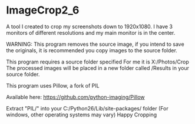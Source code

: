 ImageCrop2_6
============

A tool I created to crop my screenshots down to 1920x1080.
I have 3 monitors of different resolutions and my main monitor is in the center. 

WARNING: This program removes the source image, if you intend to save the originals, it is
recommended you copy images to the source folder.

This program requires a source folder specified For me it is X:/Photos/Crop
The processed images will be placed in a new folder called /Results in your source folder.


This program uses Pillow, a fork of PIL

Available here:
https://github.com/python-imaging/Pillow

Extract "PIL/" into your C:/Python26/Lib/site-packages/ folder  (For windows, other operating systems may vary)
Happy Cropping
